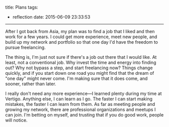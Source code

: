 title: Plans
tags:
  - reflection
date: 2015-06-09 23:33:53
---

After I got back from Asia, my plan was to find a job that I liked and then work for a few years. I could get more experience, meet new people, and build up my network and portfolio so that one day I'd have the freedom to pursue freelancing.

The thing is, I'm just not sure if there's a job out there that I would like. At least, not a conventional job. Why invest the time and energy into finding out? Why not bypass a step, and start freelancing now? Things change quickly, and if you start down one road you might find that the dream of "one day" might never come. I'm making sure that it does come, and sooner, rather than later.

I really don't need any more experience—I learned plenty during my time at Vertigo. Anything else, I can learn as I go. The faster I can start making mistakes, the faster I can learn from them. As far as meeting people and growing my network, there are professional organizations and meetups I can join. I'm betting on myself, and trusting that if you do good work, people will notice.
